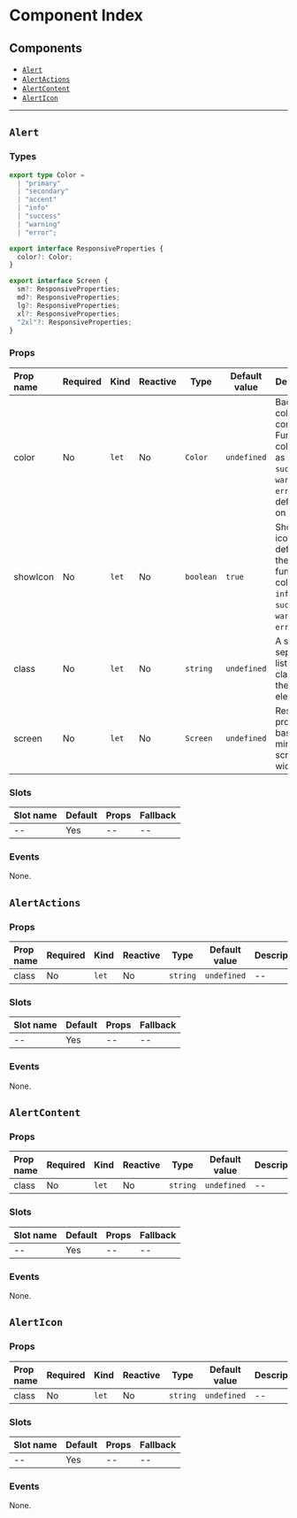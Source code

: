 # Component Index

## Components

- [`Alert`](#alert)
- [`AlertActions`](#alertactions)
- [`AlertContent`](#alertcontent)
- [`AlertIcon`](#alerticon)

---

## `Alert`

### Types

```ts
export type Color =
  | "primary"
  | "secondary"
  | "accent"
  | "info"
  | "success"
  | "warning"
  | "error";

export interface ResponsiveProperties {
  color?: Color;
}

export interface Screen {
  sm?: ResponsiveProperties;
  md?: ResponsiveProperties;
  lg?: ResponsiveProperties;
  xl?: ResponsiveProperties;
  "2xl"?: ResponsiveProperties;
}
```

### Props

| Prop name | Required | Kind             | Reactive | Type                 | Default value          | Description                                                                                                                       |
| :-------- | :------- | :--------------- | :------- | -------------------- | ---------------------- | --------------------------------------------------------------------------------------------------------------------------------- |
| color     | No       | <code>let</code> | No       | <code>Color</code>   | <code>undefined</code> | Background color of component. Functional colors such as `info`, `success`, `warning` and `error` add a default icon on the left. |
| showIcon  | No       | <code>let</code> | No       | <code>boolean</code> | <code>true</code>      | Show an icon defaulted to the functional colors, e.g. `info`, `success`, `warning` and `error`.                                   |
| class     | No       | <code>let</code> | No       | <code>string</code>  | <code>undefined</code> | A space-separated list of the classes of the element.                                                                             |
| screen    | No       | <code>let</code> | No       | <code>Screen</code>  | <code>undefined</code> | Responsive properties based on minimum screen widths.                                                                             |

### Slots

| Slot name | Default | Props | Fallback |
| :-------- | :------ | :---- | :------- |
| --        | Yes     | --    | --       |

### Events

None.

## `AlertActions`

### Props

| Prop name | Required | Kind             | Reactive | Type                | Default value          | Description |
| :-------- | :------- | :--------------- | :------- | ------------------- | ---------------------- | ----------- |
| class     | No       | <code>let</code> | No       | <code>string</code> | <code>undefined</code> | --          |

### Slots

| Slot name | Default | Props | Fallback |
| :-------- | :------ | :---- | :------- |
| --        | Yes     | --    | --       |

### Events

None.

## `AlertContent`

### Props

| Prop name | Required | Kind             | Reactive | Type                | Default value          | Description |
| :-------- | :------- | :--------------- | :------- | ------------------- | ---------------------- | ----------- |
| class     | No       | <code>let</code> | No       | <code>string</code> | <code>undefined</code> | --          |

### Slots

| Slot name | Default | Props | Fallback |
| :-------- | :------ | :---- | :------- |
| --        | Yes     | --    | --       |

### Events

None.

## `AlertIcon`

### Props

| Prop name | Required | Kind             | Reactive | Type                | Default value          | Description |
| :-------- | :------- | :--------------- | :------- | ------------------- | ---------------------- | ----------- |
| class     | No       | <code>let</code> | No       | <code>string</code> | <code>undefined</code> | --          |

### Slots

| Slot name | Default | Props | Fallback |
| :-------- | :------ | :---- | :------- |
| --        | Yes     | --    | --       |

### Events

None.
